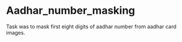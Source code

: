 # Aadhar_number_masking


 Task was to mask first eight digits of aadhar number from aadhar card images.
